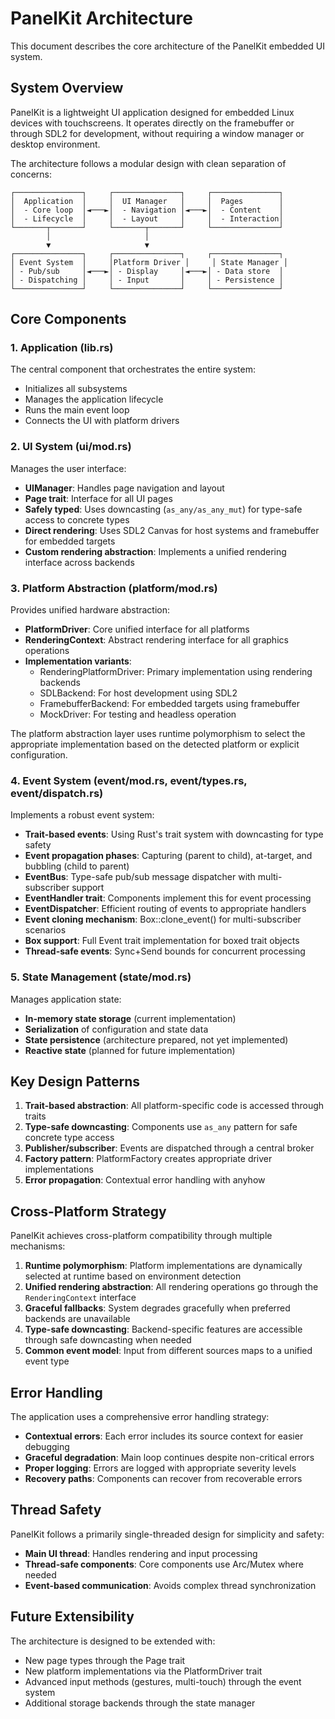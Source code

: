 # PanelKit Architecture

This document describes the core architecture of the PanelKit embedded UI system.

## System Overview

PanelKit is a lightweight UI application designed for embedded Linux devices with touchscreens. It operates directly on the framebuffer or through SDL2 for development, without requiring a window manager or desktop environment.

The architecture follows a modular design with clean separation of concerns:

```
┌───────────────┐     ┌───────────────┐     ┌───────────────┐
│  Application  │     │  UI Manager   │     │  Pages        │
│  - Core loop  │◄───►│  - Navigation │◄───►│  - Content    │
│  - Lifecycle  │     │  - Layout     │     │  - Interaction│
└───────┬───────┘     └───────┬───────┘     └───────────────┘
        │                     │
        ▼                     ▼
┌───────────────┐     ┌───────────────┐     ┌───────────────┐
│ Event System  │     │Platform Driver │     │ State Manager │
│ - Pub/sub     │◄───►│ - Display     │◄───►│ - Data store  │
│ - Dispatching │     │ - Input       │     │ - Persistence │
└───────────────┘     └───────────────┘     └───────────────┘
```

## Core Components

### 1. Application (lib.rs)

The central component that orchestrates the entire system:
- Initializes all subsystems 
- Manages the application lifecycle
- Runs the main event loop
- Connects the UI with platform drivers

### 2. UI System (ui/mod.rs)

Manages the user interface:
- **UIManager**: Handles page navigation and layout
- **Page trait**: Interface for all UI pages
- **Safely typed**: Uses downcasting (`as_any/as_any_mut`) for type-safe access to concrete types
- **Direct rendering**: Uses SDL2 Canvas for host systems and framebuffer for embedded targets
- **Custom rendering abstraction**: Implements a unified rendering interface across backends

### 3. Platform Abstraction (platform/mod.rs)

Provides unified hardware abstraction:
- **PlatformDriver**: Core unified interface for all platforms
- **RenderingContext**: Abstract rendering interface for all graphics operations
- **Implementation variants**:
  - RenderingPlatformDriver: Primary implementation using rendering backends
  - SDLBackend: For host development using SDL2
  - FramebufferBackend: For embedded targets using framebuffer
  - MockDriver: For testing and headless operation

The platform abstraction layer uses runtime polymorphism to select the appropriate implementation based on the detected platform or explicit configuration.

### 4. Event System (event/mod.rs, event/types.rs, event/dispatch.rs)

Implements a robust event system:
- **Trait-based events**: Using Rust's trait system with downcasting for type safety
- **Event propagation phases**: Capturing (parent to child), at-target, and bubbling (child to parent)
- **EventBus**: Type-safe pub/sub message dispatcher with multi-subscriber support
- **EventHandler trait**: Components implement this for event processing
- **EventDispatcher**: Efficient routing of events to appropriate handlers
- **Event cloning mechanism**: Box<dyn Event>::clone_event() for multi-subscriber scenarios
- **Box<dyn Event> support**: Full Event trait implementation for boxed trait objects
- **Thread-safe events**: Sync+Send bounds for concurrent processing

### 5. State Management (state/mod.rs)

Manages application state:
- **In-memory state storage** (current implementation)
- **Serialization** of configuration and state data
- **State persistence** (architecture prepared, not yet implemented)
- **Reactive state** (planned for future implementation)

## Key Design Patterns

1. **Trait-based abstraction**: All platform-specific code is accessed through traits
2. **Type-safe downcasting**: Components use `as_any` pattern for safe concrete type access
3. **Publisher/subscriber**: Events are dispatched through a central broker
4. **Factory pattern**: PlatformFactory creates appropriate driver implementations
5. **Error propagation**: Contextual error handling with anyhow

## Cross-Platform Strategy

PanelKit achieves cross-platform compatibility through multiple mechanisms:

1. **Runtime polymorphism**: Platform implementations are dynamically selected at runtime based on environment detection
2. **Unified rendering abstraction**: All rendering operations go through the `RenderingContext` interface
3. **Graceful fallbacks**: System degrades gracefully when preferred backends are unavailable
4. **Type-safe downcasting**: Backend-specific features are accessible through safe downcasting when needed
5. **Common event model**: Input from different sources maps to a unified event type

## Error Handling

The application uses a comprehensive error handling strategy:
- **Contextual errors**: Each error includes its source context for easier debugging
- **Graceful degradation**: Main loop continues despite non-critical errors
- **Proper logging**: Errors are logged with appropriate severity levels
- **Recovery paths**: Components can recover from recoverable errors

## Thread Safety

PanelKit follows a primarily single-threaded design for simplicity and safety:
- **Main UI thread**: Handles rendering and input processing
- **Thread-safe components**: Core components use Arc/Mutex where needed
- **Event-based communication**: Avoids complex thread synchronization

## Future Extensibility

The architecture is designed to be extended with:
- New page types through the Page trait
- New platform implementations via the PlatformDriver trait
- Advanced input methods (gestures, multi-touch) through the event system
- Additional storage backends through the state manager